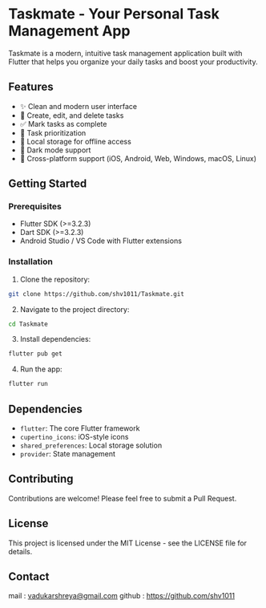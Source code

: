 # Taskmate - Your Personal Task Management App

Taskmate is a modern, intuitive task management application built with Flutter that helps you organize your daily tasks and boost your productivity.

## Features

- ✨ Clean and modern user interface
- 📝 Create, edit, and delete tasks
- ✅ Mark tasks as complete
- 🎯 Task prioritization
- 💾 Local storage for offline access
- 🌙 Dark mode support
- 📱 Cross-platform support (iOS, Android, Web, Windows, macOS, Linux)

## Getting Started

### Prerequisites

- Flutter SDK (>=3.2.3)
- Dart SDK (>=3.2.3)
- Android Studio / VS Code with Flutter extensions

### Installation

1. Clone the repository:
```bash
git clone https://github.com/shv1011/Taskmate.git
```

2. Navigate to the project directory:
```bash
cd Taskmate
```

3. Install dependencies:
```bash
flutter pub get
```

4. Run the app:
```bash
flutter run
```

## Dependencies

- `flutter`: The core Flutter framework
- `cupertino_icons`: iOS-style icons
- `shared_preferences`: Local storage solution
- `provider`: State management

## Contributing

Contributions are welcome! Please feel free to submit a Pull Request.

## License

This project is licensed under the MIT License - see the LICENSE file for details.

## Contact

mail : vadukarshreya@gmail.com
github : https://github.com/shv1011